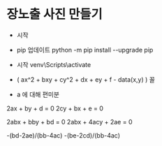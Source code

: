 # 장노출 사진 만들기
- 시작
- pip 업데이트 python -m pip install --upgrade pip
- 시작 venv\Scripts\activate

- ( ax^2 + bxy + cy^2 + dx + ey + f - data(x,y) ) 꼴

-  a 에 대해 편미분


2ax + by + d = 0
2cy + bx + e = 0

2abx + bby + bd = 0
2abx + 4acy +  2ae = 0

-(bd-2ae)/(bb-4ac)
-(be-2cd)/(bb-4ac)